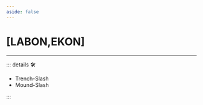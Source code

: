 ```yaml
---
aside: false
---
```

# <py>[<labor>LABON</labor>,<ekos>EKON</ekos>]</py>

---

<!-- =================================================== -->
<!-- =================================================== -->
<!-- =================================================== -->
<!-- =================================================== -->
<!-- =================================================== -->
::: details 🛠

- Trench-Slash
- Mound-Slash

:::
